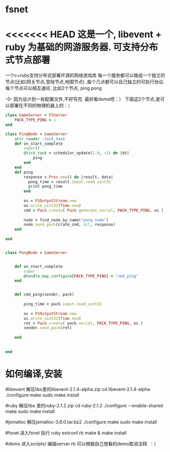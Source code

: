 fsnet
=====

<<<<<<< HEAD
这是一个, libevent + ruby 为基础的网游服务器. 可支持分布式节点部署
=======
一个c+ruby支持分布式部署开源的网络游戏库
每一个服务都可以做成一个独立的节点(比如(网关节点,登陆节点,地图节点) ,每个几点都可以自己独立的可执行协议.
每个节点可以相互通讯. 比如2个节点, ping pong

-0- 因为设计到一些配置文件,不好写完. 最好看dome吧：）
下面这2个节点,是可以部署在不同的物理机器上的：）


``` ruby
class GameServer < FSServer
	PACK_TYPE_PING = 1
end

class PingNode < GameServer
	attr_reader :tick_task
	def on_start_complete
		super()
		@tick_task = scheduler_update(1.0, -1) do |dt|
			ping
		end
	end
	def ping
		response = Proc.new() do |result, data|
		  pong_time = result.input.read_uint32
		  print pong_time
		end
		
		os = FSOutputStream.new
		os.write_uint32(Time.now)
		cmd = Pack.create( Pack.generate_serial, PACK_TYPE_PING, os )
		
		node = find_node_by_name("pong_node")
		node.send_pack(crate_cmd, nil, response)
	end
	
end


class PongNode < GameServer


	def on_start_complete
		super
		@handle_map_configure[PACK_TYPE_PING] = "cmd_ping"
	end


	def cmd_ping(sender, pack)
		
		ping_time = pack.input.read_uint32
		
		os = FSOutputStream.new
		os.write_uint32(Time.now)
		ret = Pack.create( pack.serial, PACK_TYPE_PING, os )
		sender.send_pack(ret)
			
	end
	
	
end

``` 




# 如何编译,安装

#libevent
解压libs里的libevent-2.1.4-alpha.zip
cd libevent-2.1.4-alpha
./configure 
make
sudo make install

#ruby
解压libs 里的ruby-2.1.2.zip 
cd ruby-2.1.2
./configure --enable-shared
make
sudo make install

#jemalloc
解压jemalloc-3.6.0.tar.bz2
./configure
make
sudo make install

#fsnet
进入fsnet
执行
ruby extconf.rb
make & make install


#demo
进入scripts/ 
编辑server.rb
可以根据自己想看的demo取消注释. ：）

